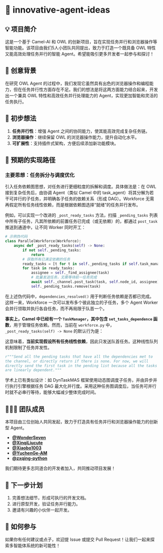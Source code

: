 # 🚀 innovative-agent-ideas

## 💡 项目简介

这是一个基于 Camel-AI 和 OWL 的创新项目，旨在实现任务并行和浏览器操作等智能功能。该项目由我们5人小团队共同提出，致力于打造一个既具备 OWL 特性又能高效处理任务并行的智能 Agent。希望能吸引更多开发者一起参与和探讨！

## 🌟 创意背景

在研究 OWL Agent 的过程中，我们发现它虽然具有出色的浏览器操作和编程能力，但在任务并行性方面存在不足。我们的想法是将这两方面能力结合起来，开发出一个兼具 OWL 特性和高效任务并行处理能力的 Agent，实现更加智能和灵活的任务执行。

## 💭 初步想法
 1. **任务并行性**：增强 Agent 之间的协同能力，使其能高效完成复杂任务链。
 2. **浏览器操作**：继续保留 OWL 的浏览器操作能力，提升自动化水平。
 3. **可扩展性**：支持插件式架构，方便后续添加新功能模块。

## 🔧 预期的实现路径

### 主要思想：任务拆分与调度优化

引入任务依赖图思想，对任务进行更细粒度的拆解和调度。具体做法是：在 OWL 接到复杂任务后，由协调 Agent（类似 Camel 中的 task_agent）将其分解为若干可并行的子任务，并明确各子任务的依赖关系（形成 DAG）。Workforce 无需再假定所有任务线性依赖，而是根据依赖图选择“就绪”的任务并行发布。

例如，可以实现一个改进的 `_post_ready_tasks` 方法，扫描 `_pending_tasks` 列表中所有子任务，凡其所依赖的前置任务已完成（或无依赖）的，都通过 `post_task` 推送到通道中，让不同 Worker 同时开工：

```python
# 示例伪代码
class ParallelWorkforce(Workforce):
    async def _post_ready_tasks(self) -> None:
        if not self._pending_tasks:
            return
        # 获取所有已满足依赖的任务
        ready_tasks = [t for t in self._pending_tasks if self.task_manager.dependencies_resolved(t)]
        for task in ready_tasks:
            assignee = self._find_assignee(task)
            # 批量发送任务，无需等待前一任务完成
            await self._channel.post_task(task, self.node_id, assignee)
            self._pending_tasks.remove(task)
```
            
在上述伪代码中，`dependencies_resolved()` 用于判断任务依赖是否都已完成。这样一来，Workforce 一次可以发布多个彼此独立的子任务，多个 Agent Worker 会并行领取并执行各自任务，而不再局限于队首一个。

**事实上，Camel 中已经有一个 `TaskManager`，其中包含 `set_tasks_dependence` 函数**，用于管理任务依赖。然而，当前在 `workforce.py` 中，`_post_ready_tasks(self) -> None` 的默认行为是：

这意味着，**当前实现假设所有任务线性依赖**，因此只发送队首任务。这种线性队列机制限制了任务并发性。

```python
r"""Send all the pending tasks that have all the dependencies met to
the channel, or directly return if there is none. For now, we will
directly send the first task in the pending list because all the tasks
are linearly dependent."""
```

学术上已有类似设计：如 DynTaskMAS 框架使用动态图调度子任务，并由异步并行执行引擎根据任务 DAG 最大化并行度。采用这种任务图调度后，当任务可并行时就不必串行等待，能够大幅减少整体完成时间。  

## 🧑‍🤝‍🧑 团队成员

本项目由三位创始人共同发起，致力于打造具有任务并行和浏览器操作能力的创新型 Agent。
 - **[@WonderSeven](https://github.com/WonderSeven)**
 - **[@XinqiLiucute](https://github.com/XinqiLiucute)**
 - **[@Xiaobo1003](https://github.com/Xiaobo1003)**
 - **[@YuchenGe-AM](https://github.com/YuchenGe-AM)**  
 - **[@zxqing-python](https://github.com/zxqing-python)**   

我们期待更多志同道合的开发者加入，共同推动项目发展！

## 📝 下一步计划
 1. 完善想法细节，形成可执行的开发文档。  
 2. 进行原型开发，验证任务并行能力。  
 3. 邀请有兴趣的小伙伴一起开发。  

## 🙌 如何参与

如果你有任何建议或点子，欢迎提 Issue 或提交 Pull Request！让我们一起来探索多智能体系统的新可能性！
